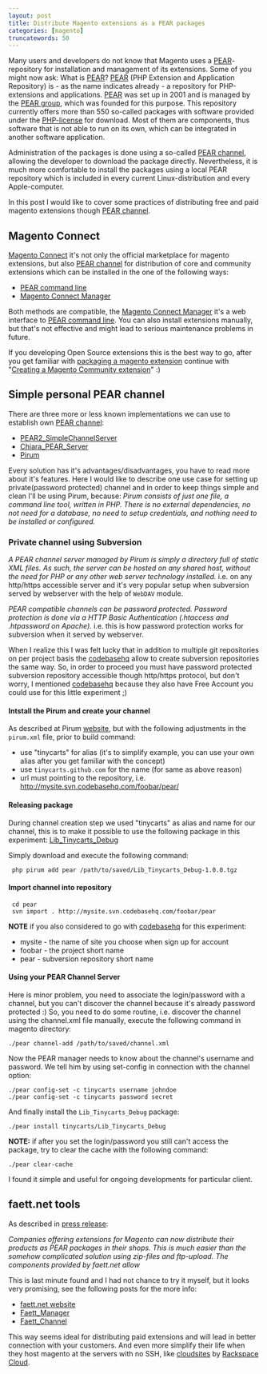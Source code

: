 ```yaml
---
layout: post
title: Distribute Magento extensions as a PEAR packages
categories: [magento]
truncatewords: 50
---
```


Many users and developers do not know that Magento uses a [PEAR][]-repository for installation and management of its extensions. Some of you might now ask: What is [PEAR][]? [PEAR][] (PHP Extension and Application Repository) is - as the name indicates already - a repository for PHP-extensions and applications. [PEAR][] was set up in 2001 and is managed by the [PEAR group][], which was founded for this purpose. This repository currently offers more than 550 so-called packages with software provided under the [PHP-license][] for download. Most of them are components, thus software that is not able to run on its own, which can be integrated in another software application.

Administration of the packages is done using a so-called [PEAR channel][], allowing the developer to download the package directly. Nevertheless, it is much more comfortable to install the packages using a local PEAR repository which is included in every current Linux-distribution and every Apple-computer.

In this post I would like to cover some practices of distributing free and paid magento extensions though [PEAR channel][].

## Magento Connect

[Magento Connect][] it's not only the official marketplace for magento extensions, but also [PEAR channel][] for distribution of core and community extensions which can be installed in the one of the following ways:

 * [PEAR command line][]
 * [Magento Connect Manager][]

Both methods are compatible, the [Magento Connect Manager][] it's a web interface to [PEAR command line][]. You can also install extensions manually, but that's not effective and might lead to serious maintenance problems in future.

If you developing Open Source extensions this is the best way to go, after you get familiar with [packaging a magento extension][] continue with "[Creating a Magento Community extension][]" :)

## Simple personal PEAR channel

There are three more or less known implementations we can use to establish own [PEAR channel][]:

 * [PEAR2_SimpleChannelServer](http://pear.php.net/manual/en/channels.scs.php)
 * [Chiara_PEAR_Server](http://greg.chiaraquartet.net/archives/123-Setting-up-your-own-PEAR-channel-with-Chiara_PEAR_Server-the-official-way.html)
 * [Pirum](http://www.pirum-project.org/)

Every solution has it's advantages/disadvantages, you have to read more about it's features. Here I would like to describe one use case for setting up private(password protected) channel and in order to keep things simple and clean I'll be using Pirum, because: *Pirum consists of just one file, a command line tool, written in PHP. There is no external dependencies, no not need for a database, no need to setup credentials, and nothing need to be installed or configured.*

### Private channel using Subversion

*A PEAR channel server managed by Pirum is simply a directory full of static XML files. As such, the server can be hosted on any shared host, without the need for PHP or any other web server technology installed.* i.e. on any http/https accessible server and it's very popular setup when subversion served by webserver with the help of `WebDAV` module.

*PEAR compatible channels can be password protected. Password protection is done via a HTTP Basic Authentication (.htaccess and .htpassword on Apache).* i.e. this is how password protection works for subversion when it served by webserver.

When I realize this I was felt lucky that in addition to multiple git repositories on per project basis the [codebasehq][] allow to create subversion repositories the same way. So, in order to proceed you must have password protected subversion repository accessible though http/https protocol, but don't worry, I mentioned [codebasehq][] because they also have Free Account you could use for this little experiment ;)

#### Intstall the Pirum and create your channel

As described at Pirum [website](http://www.pirum-project.org/), but with the following adjustments in the `pirum.xml` file, prior to build command:

 * use "tinycarts" for alias (it's to simplify example, you can use your own alias after you get familiar with the concept)
 * use `tinycarts.github.com` for the name (for same as above reason)
 * url must pointing to the repository, i.e. http://mysite.svn.codebasehq.com/foobar/pear/

#### Releasing package

During channel creation step we used "tinycarts" as alias and name for our channel, this is to make it possible to use the following package in this experiment: [Lib_Tinycarts_Debug](http://tinycarts.github.com//get/Lib_Tinycarts_Debug-1.0.0.tgz)

Simply download and execute the following command:

     php pirum add pear /path/to/saved/Lib_Tinycarts_Debug-1.0.0.tgz

#### Import channel into repository

     cd pear
     svn import . http://mysite.svn.codebasehq.com/foobar/pear

**NOTE** if you also considered to go with [codebasehq][] for this experiment:

 * mysite - the name of site you choose when sign up for account
 * foobar - the project short name
 * pear - subversion repository short name

#### Using your PEAR Channel Server

Here is minor problem, you need to associate the login/password with a channel, but you can't discover the channel because it's already password protected :)
So, you need to do some routine, i.e. discover the channel using the channel.xml file manually, execute the following command in magento directory:

    ./pear channel-add /path/to/saved/channel.xml

Now the PEAR manager needs to know about the channel's username and password. We tell him by using set-config in connection with the channel option:

    ./pear config-set -c tinycarts username johndoe
    ./pear config-set -c tinycarts password secret

And finally install the `Lib_Tinycarts_Debug` package:

    ./pear install tinycarts/Lib_Tinycarts_Debug

**NOTE:** if after you set the login/password you still can't access the package, try to clear the cache with the following command:

    ./pear clear-cache

I found it simple and useful for ongoing developments for particular client.

## faett.net tools

As described in [press release][]:

*Companies offering extensions for Magento can now distribute their products as PEAR packages in their shops. This is much easier than the somehow complicated solution using zip-files and ftp-upload. The components provided by faett.net allow*

This is last minute found and I had not chance to try it myself, but it looks very promising, see the following posts for the more info:

 * [faett.net website](http://www.faett.net/?___store=english)
 * [Faett_Manager](http://www.faett.net/blog/cat/faett-manager-en/)
 * [Faett_Channel](http://www.faett.net/blog/cat/faett-channel-en/)

This way seems ideal for distributing paid extensions and will lead in better connection with your customers. And even more simplify their life when they host magento at the servers with no SSH, like [cloudsites][] by [Rackspace Cloud][].

[press release]: http://www.prlog.org/10619989-magento-connect-20-comes-with-faettnet-it-new-media-software.html
[PEAR]: http://pear.php.net/
[PEAR group]: http://pear.php.net/group/
[PEAR channel]: http://pear.php.net/manual/en/channels.whatarethey.php
[php-license]: http://www.php.net/license/
[REST Interface compliant channel server]: http://pear.php.net/manual/en/core.rest.php
[packaging a magento extension]: http://www.magentocommerce.com/wiki/packaging_a_magento_extension
[Magento Connect]: http://www.magentocommerce.com/magento-connect
[PEAR command line]: http://www.magentocommerce.com/wiki/groups/227/installing_magento_via_shell_ssh#use_pear_to_download_and_install_magento_connect_extension
[Magento Connect Manager]: http://www.magentocommerce.com/wiki/how-to/how_tu_use_magento_connect_manager_-_downloader
[Creating a Magento Community extension]: http://www.magentocommerce.com/wiki/how_to_use_magentoconnect#creating_a_magento_community_extension
[codebasehq]: http://www.codebasehq.com/
  "Git hosting, Mercurial hosting & Subversion hosting with complete project management"
[cloudsites]: http://www.rackspacecloud.com/cloud_hosting_products/sites
[Rackspace Cloud]: http://www.rackspacecloud.com/
